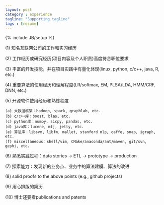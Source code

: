 ```yaml
---
layout: post
category : experience
tagline: "Supporting tagline"
tags : [resume]
---
```

{% include JB/setup %}

(1) 知名互联网公司的工作和实习经历

(2) 工作经历或研究经历(项目内容及个人职责)高度符合职位要求

(3) 丰富的开发技能，并在项目实践中有量化体现(linux, python, c/c++, java, R, etc.)

(4) 重要算法的使用经历和理解程度(LR/softmax, EM, PLSA/LDA, HMM/CRF, DNN, etc.)

(5) 开源软件使用经历和熟练程度

	(a) 大数据框架：hadoop, spark, graphlab, etc.
	(b) c/c++库：boost, blas, etc.
	(c) python库：numpy, sicpy, pandas, etc.
	(d) java库：lucene, mtj, jetty, etc.
	(e) 算法库：libsvm, libfm, mallet, stanford nlp, caffe, snap, igraph, etc.
	(f) miscellaneous：shell/vim, CMake/anaconda/ant/maven, git/svn, gephi, etc.

(6) 熟悉实践过程：data stories -> ETL -> prototype -> production

(7) 探索能力：发现新的业务点、业务中的算法建模、算法的改进

(8) solid proofs to the above points (e.g., github projects)

(9) 用心排版的简历

(10) 博士还要看publications and patents